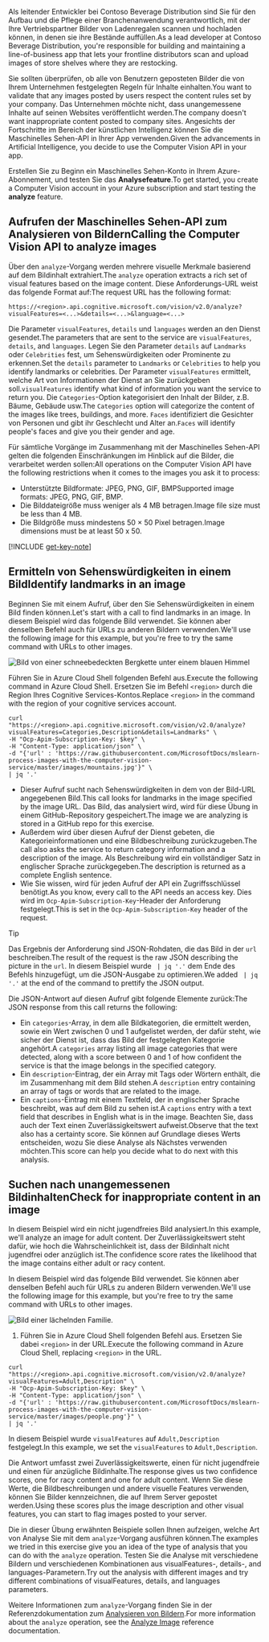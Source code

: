 <span data-ttu-id="390ae-101">Als leitender Entwickler bei Contoso Beverage Distribution sind Sie für den Aufbau und die Pflege einer Branchenanwendung verantwortlich, mit der Ihre Vertriebspartner Bilder von Ladenregalen scannen und hochladen können, in denen sie ihre Bestände auffüllen.</span><span class="sxs-lookup"><span data-stu-id="390ae-101">As a lead developer at Contoso Beverage Distribution, you're responsible for building and maintaining a line-of-business app that lets your frontline distributors scan and upload images of store shelves where they are restocking.</span></span> 

<span data-ttu-id="390ae-102">Sie sollten überprüfen, ob alle von Benutzern geposteten Bilder die von Ihrem Unternehmen festgelegten Regeln für Inhalte einhalten.</span><span class="sxs-lookup"><span data-stu-id="390ae-102">You want to validate that any images posted by users respect the content rules set by your company.</span></span> <span data-ttu-id="390ae-103">Das Unternehmen möchte nicht, dass unangemessene Inhalte auf seinen Websites veröffentlicht werden.</span><span class="sxs-lookup"><span data-stu-id="390ae-103">The company doesn't want inappropriate content posted to company sites.</span></span> <span data-ttu-id="390ae-104">Angesichts der Fortschritte im Bereich der künstlichen Intelligenz können Sie die Maschinelles Sehen-API in Ihrer App verwenden.</span><span class="sxs-lookup"><span data-stu-id="390ae-104">Given the advancements in Artificial Intelligence, you decide to use the Computer Vision API in your app.</span></span> 

<span data-ttu-id="390ae-105">Erstellen Sie zu Beginn ein Maschinelles Sehen-Konto in Ihrem Azure-Abonnement, und testen Sie das **Analysefeature**.</span><span class="sxs-lookup"><span data-stu-id="390ae-105">To get started, you create a Computer Vision account in your Azure subscription and start testing the **analyze** feature.</span></span>

## <a name="calling-the-computer-vision-api-to-analyze-images"></a><span data-ttu-id="390ae-106">Aufrufen der Maschinelles Sehen-API zum Analysieren von Bildern</span><span class="sxs-lookup"><span data-stu-id="390ae-106">Calling the Computer Vision API to analyze images</span></span>

<span data-ttu-id="390ae-107">Über den `analyze`-Vorgang werden mehrere visuelle Merkmale basierend auf dem Bildinhalt extrahiert.</span><span class="sxs-lookup"><span data-stu-id="390ae-107">The `analyze` operation extracts a rich set of visual features based on the image content.</span></span> <span data-ttu-id="390ae-108">Diese Anforderungs-URL weist das folgende Format auf:</span><span class="sxs-lookup"><span data-stu-id="390ae-108">The request URL has the following format:</span></span>

`https://<region>.api.cognitive.microsoft.com/vision/v2.0/analyze?visualFeatures=<...>&details=<...>&language=<...>`

<span data-ttu-id="390ae-109">Die Parameter `visualFeatures`, `details` und `languages` werden an den Dienst gesendet.</span><span class="sxs-lookup"><span data-stu-id="390ae-109">The parameters that are sent to the service are `visualFeatures`, `details`, and `languages`.</span></span> <span data-ttu-id="390ae-110">Legen Sie den Parameter `details` auf `Landmarks` oder `Celebrities` fest, um Sehenswürdigkeiten oder Prominente zu erkennen.</span><span class="sxs-lookup"><span data-stu-id="390ae-110">Set the `details` parameter to `Landmarks` or `Celebrities` to help you identify landmarks or celebrities.</span></span> <span data-ttu-id="390ae-111">Der Parameter `visualFeatures` ermittelt, welche Art von Informationen der Dienst an Sie zurückgeben soll.</span><span class="sxs-lookup"><span data-stu-id="390ae-111">`visualFeatures` identify what kind of information you want the service to return you.</span></span> <span data-ttu-id="390ae-112">Die `Categories`-Option kategorisiert den Inhalt der Bilder, z.B. Bäume, Gebäude usw.</span><span class="sxs-lookup"><span data-stu-id="390ae-112">The `Categories` option will categorize the content of the images like trees, buildings, and more.</span></span> <span data-ttu-id="390ae-113">`Faces` identifiziert die Gesichter von Personen und gibt ihr Geschlecht und Alter an.</span><span class="sxs-lookup"><span data-stu-id="390ae-113">`Faces` will identify people's faces and give you their gender and age.</span></span>

<span data-ttu-id="390ae-114">Für sämtliche Vorgänge im Zusammenhang mit der Maschinelles Sehen-API gelten die folgenden Einschränkungen im Hinblick auf die Bilder, die verarbeitet werden sollen:</span><span class="sxs-lookup"><span data-stu-id="390ae-114">All operations on the Computer Vision API have the following restrictions when it comes to the images you ask it to process:</span></span>

- <span data-ttu-id="390ae-115">Unterstützte Bildformate: JPEG, PNG, GIF, BMP</span><span class="sxs-lookup"><span data-stu-id="390ae-115">Supported image formats: JPEG, PNG, GIF, BMP.</span></span> 
- <span data-ttu-id="390ae-116">Die Bilddateigröße muss weniger als 4 MB betragen.</span><span class="sxs-lookup"><span data-stu-id="390ae-116">Image file size must be less than  4 MB.</span></span>
- <span data-ttu-id="390ae-117">Die Bildgröße muss mindestens 50 × 50 Pixel betragen.</span><span class="sxs-lookup"><span data-stu-id="390ae-117">Image dimensions must be at least 50 x 50.</span></span>

[!INCLUDE [get-key-note](./get-key.md)]

## <a name="identify-landmarks-in-an-image"></a><span data-ttu-id="390ae-118">Ermitteln von Sehenswürdigkeiten in einem Bild</span><span class="sxs-lookup"><span data-stu-id="390ae-118">Identify landmarks in an image</span></span>

<span data-ttu-id="390ae-119">Beginnen Sie mit einem Aufruf, über den Sie Sehenswürdigkeiten in einem Bild finden können.</span><span class="sxs-lookup"><span data-stu-id="390ae-119">Let's start with a call to find landmarks in an image.</span></span> <span data-ttu-id="390ae-120">In diesem Beispiel wird das folgende Bild verwendet. Sie können aber denselben Befehl auch für URLs zu anderen Bildern verwenden.</span><span class="sxs-lookup"><span data-stu-id="390ae-120">We'll use the following image for this example, but you're free to try the same command with URLs to other images.</span></span> 

![Bild von einer schneebedeckten Bergkette unter einem blauen Himmel](../media/3-mountains.jpg)

<span data-ttu-id="390ae-122">Führen Sie in Azure Cloud Shell folgenden Befehl aus.</span><span class="sxs-lookup"><span data-stu-id="390ae-122">Execute the following command in Azure Cloud Shell.</span></span> <span data-ttu-id="390ae-123">Ersetzen Sie im Befehl `<region>` durch die Region Ihres Cognitive Services-Kontos.</span><span class="sxs-lookup"><span data-stu-id="390ae-123">Replace `<region>` in the command with the region of your cognitive services account.</span></span>

```azurecli
curl "https://<region>.api.cognitive.microsoft.com/vision/v2.0/analyze?visualFeatures=Categories,Description&details=Landmarks" \
-H "Ocp-Apim-Subscription-Key: $key" \
-H "Content-Type: application/json" \
-d "{'url' : 'https://raw.githubusercontent.com/MicrosoftDocs/mslearn-process-images-with-the-computer-vision-service/master/images/mountains.jpg'}" \
| jq '.'
```

- <span data-ttu-id="390ae-124">Dieser Aufruf sucht nach Sehenswürdigkeiten in dem von der Bild-URL angegebenen Bild.</span><span class="sxs-lookup"><span data-stu-id="390ae-124">This call looks for landmarks in the image specified by the image URL.</span></span> <span data-ttu-id="390ae-125">Das Bild, das analysiert wird, wird für diese Übung in einem GitHub-Repository gespeichert.</span><span class="sxs-lookup"><span data-stu-id="390ae-125">The image we are analyzing is stored in a GitHub repo for this exercise.</span></span> 
- <span data-ttu-id="390ae-126">Außerdem wird über diesen Aufruf der Dienst gebeten, die Kategorieinformationen und eine Bildbeschreibung zurückzugeben.</span><span class="sxs-lookup"><span data-stu-id="390ae-126">The call also asks the service to return category information and a description of the image.</span></span> <span data-ttu-id="390ae-127">Als Beschreibung wird ein vollständiger Satz in englischer Sprache zurückgegeben.</span><span class="sxs-lookup"><span data-stu-id="390ae-127">The description is returned as a complete English sentence.</span></span> 
- <span data-ttu-id="390ae-128">Wie Sie wissen, wird für jeden Aufruf der API ein Zugriffsschlüssel benötigt.</span><span class="sxs-lookup"><span data-stu-id="390ae-128">As you know, every call to the API needs an access key.</span></span> <span data-ttu-id="390ae-129">Dies wird im `Ocp-Apim-Subscription-Key`-Header der Anforderung festgelegt.</span><span class="sxs-lookup"><span data-stu-id="390ae-129">This is set in the `Ocp-Apim-Subscription-Key` header of the request.</span></span> 

> [!TIP]
> <span data-ttu-id="390ae-130">Das Ergebnis der Anforderung sind JSON-Rohdaten, die das Bild in der `url` beschreiben.</span><span class="sxs-lookup"><span data-stu-id="390ae-130">The result of the request is the raw JSON describing the picture in the `url`.</span></span> <span data-ttu-id="390ae-131">In diesem Beispiel wurde ` | jq '.'` dem Ende des Befehls hinzugefügt, um die JSON-Ausgabe zu optimieren.</span><span class="sxs-lookup"><span data-stu-id="390ae-131">We added ` | jq '.'` at the end of the command to prettify the JSON output.</span></span>

<span data-ttu-id="390ae-132">Die JSON-Antwort auf diesen Aufruf gibt folgende Elemente zurück:</span><span class="sxs-lookup"><span data-stu-id="390ae-132">The JSON response from this call returns the following:</span></span>

- <span data-ttu-id="390ae-133">Ein `categories`-Array, in dem alle Bildkategorien, die ermittelt werden, sowie ein Wert zwischen 0 und 1 aufgelistet werden, der dafür steht, wie sicher der Dienst ist, dass das Bild der festgelegten Kategorie angehört.</span><span class="sxs-lookup"><span data-stu-id="390ae-133">A `categories` array listing all image categories that were detected, along with a score between 0 and 1 of how confident the service is that the image belongs in the specified category.</span></span>
- <span data-ttu-id="390ae-134">Ein `description`-Eintrag, der ein Array mit Tags oder Wörtern enthält, die im Zusammenhang mit dem Bild stehen.</span><span class="sxs-lookup"><span data-stu-id="390ae-134">A `description` entry containing an array of tags or words that are related to the image.</span></span>
- <span data-ttu-id="390ae-135">Ein `captions`-Eintrag mit einem Textfeld, der in englischer Sprache beschreibt, was auf dem Bild zu sehen ist.</span><span class="sxs-lookup"><span data-stu-id="390ae-135">A `captions` entry with a text field that describes in English what is in the image.</span></span> <span data-ttu-id="390ae-136">Beachten Sie, dass auch der Text einen Zuverlässigkeitswert aufweist.</span><span class="sxs-lookup"><span data-stu-id="390ae-136">Observe that the text also has a certainty score.</span></span> <span data-ttu-id="390ae-137">Sie können auf Grundlage dieses Werts entscheiden, wozu Sie diese Analyse als Nächstes verwenden möchten.</span><span class="sxs-lookup"><span data-stu-id="390ae-137">This score can help you decide what to do next with this analysis.</span></span>


## <a name="check-for-inappropriate-content-in-an-image"></a><span data-ttu-id="390ae-138">Suchen nach unangemessenen Bildinhalten</span><span class="sxs-lookup"><span data-stu-id="390ae-138">Check for inappropriate content in an image</span></span>

<span data-ttu-id="390ae-139">In diesem Beispiel wird ein nicht jugendfreies Bild analysiert.</span><span class="sxs-lookup"><span data-stu-id="390ae-139">In this example, we'll analyze an image for adult content.</span></span> <span data-ttu-id="390ae-140">Der Zuverlässigkeitswert steht dafür, wie hoch die Wahrscheinlichkeit ist, dass der Bildinhalt nicht jugendfrei oder anzüglich ist.</span><span class="sxs-lookup"><span data-stu-id="390ae-140">The confidence score rates the likelihood that the image contains either adult or racy content.</span></span> 

<span data-ttu-id="390ae-141">In diesem Beispiel wird das folgende Bild verwendet. Sie können aber denselben Befehl auch für URLs zu anderen Bildern verwenden.</span><span class="sxs-lookup"><span data-stu-id="390ae-141">We'll use the following image for this example, but you're free to try the same command with URLs to other images.</span></span> 

![Bild einer lächelnden Familie.](../media/3-people.png)

1. <span data-ttu-id="390ae-143">Führen Sie in Azure Cloud Shell folgenden Befehl aus. Ersetzen Sie dabei `<region>` in der URL.</span><span class="sxs-lookup"><span data-stu-id="390ae-143">Execute the following command in Azure Cloud Shell, replacing `<region>` in the URL.</span></span>

```azurecli
curl "https://<region>.api.cognitive.microsoft.com/vision/v2.0/analyze?visualFeatures=Adult,Description" \
-H "Ocp-Apim-Subscription-Key: $key" \
-H "Content-Type: application/json" \
-d "{'url' : 'https://raw.githubusercontent.com/MicrosoftDocs/mslearn-process-images-with-the-computer-vision-service/master/images/people.png'}" \
| jq '.'
```

<span data-ttu-id="390ae-144">In diesem Beispiel wurde `visualFeatures` auf `Adult,Description` festgelegt.</span><span class="sxs-lookup"><span data-stu-id="390ae-144">In this example, we set the `visualFeatures` to `Adult,Description`.</span></span> 

<span data-ttu-id="390ae-145">Die Antwort umfasst zwei Zuverlässigkeitswerte, einen für nicht jugendfreie und einen für anzügliche Bildinhalte.</span><span class="sxs-lookup"><span data-stu-id="390ae-145">The response gives us two confidence scores, one for racy content and one for adult content.</span></span> <span data-ttu-id="390ae-146">Wenn Sie diese Werte, die Bildbeschreibungen und andere visuelle Features verwenden, können Sie Bilder kennzeichnen, die auf Ihrem Server gepostet werden.</span><span class="sxs-lookup"><span data-stu-id="390ae-146">Using these scores plus the image description and other visual features, you can start to flag images posted to your server.</span></span>

<span data-ttu-id="390ae-147">Die in dieser Übung erwähnten Beispiele sollen Ihnen aufzeigen, welche Art von Analyse Sie mit dem `analyze`-Vorgang ausführen können.</span><span class="sxs-lookup"><span data-stu-id="390ae-147">The examples we tried in this exercise give you an idea of the type of analysis that you can do with the `analyze` operation.</span></span> <span data-ttu-id="390ae-148">Testen Sie die Analyse mit verschiedene Bildern und verschiedenen Kombinationen aus visualFeatures-, details-, and languages-Parametern.</span><span class="sxs-lookup"><span data-stu-id="390ae-148">Try out the analysis with different images and try different combinations of visualFeatures, details, and languages parameters.</span></span>

<span data-ttu-id="390ae-149">Weitere Informationen zum `analyze`-Vorgang finden Sie in der Referenzdokumentation zum [Analysieren von Bildern](https://westus.dev.cognitive.microsoft.com/docs/services/5adf991815e1060e6355ad44/operations/56f91f2e778daf14a499e1fa).</span><span class="sxs-lookup"><span data-stu-id="390ae-149">For more information about the `analyze` operation, see the [Analyze Image](https://westus.dev.cognitive.microsoft.com/docs/services/5adf991815e1060e6355ad44/operations/56f91f2e778daf14a499e1fa) reference documentation.</span></span>